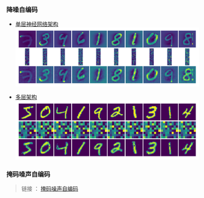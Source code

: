 ### 降噪自编码

* [单层神经网络架构](AE_single_layer.py)
![](result/1-result-10-784-256.png)

* [多层架构](AE_multi_layers.py)
![](result/multi-layer-result-12000-256-128-64.png)



### 掩码噪声自编码 
> 链接 ： [掩码噪声自编码](AE_mask.py)
![]()